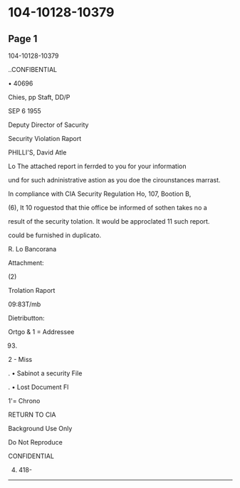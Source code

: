 # 104-10128-10379

## Page 1

104-10128-10379

..CONFIBENTIAL

• 40696

Chies, pp Staft, DD/P

SEP 6 1955

Deputy Director of Sacurity

Security Violation Raport

PHILLI'S, David Atle

Lo The attached report in ferrded to you for your information

und for such adninistrative astion as you doe the cirounstances marrast.

In compliance with CIA Security Regulation Ho, 107, Bootion B,

(6), It 10 roguestod that thie office be informed of sothen takes no a

result of the security tolation. It would be approclated 11 such report.

could be furnished in duplicato.

R. Lo Bancorana

Attachment:

(2)

Trolation Raport

09:83T/mb

Dietributton:

Ortgo & 1 = Addressee

93.

2 - Miss

. • Sabinot a security File

. • Lost Document Fl

1'= Chrono

RETURN TO CIA

Background Use Only

Do Not Reproduce

CONFIDENTIAL

4. 418-

---

